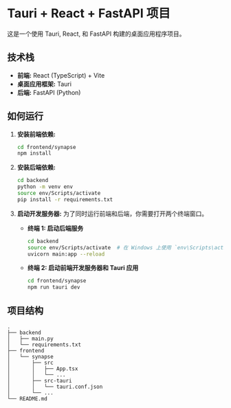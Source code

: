 # Tauri + React + FastAPI 项目

这是一个使用 Tauri, React, 和 FastAPI 构建的桌面应用程序项目。

## 技术栈

- **前端:** React (TypeScript) + Vite
- **桌面应用框架:** Tauri
- **后端:** FastAPI (Python)

## 如何运行

1.  **安装前端依赖:**
    ```bash
    cd frontend/synapse
    npm install
    ```

2.  **安装后端依赖:**
    ```bash
    cd backend
    python -m venv env
    source env/Scripts/activate
    pip install -r requirements.txt
    ```

3.  **启动开发服务器:**
    为了同时运行前端和后端，你需要打开两个终端窗口。

    - **终端 1: 启动后端服务**
      ```bash
      cd backend
      source env/Scripts/activate  # 在 Windows 上使用 `env\Scripts\activate`
      uvicorn main:app --reload
      ```

    - **终端 2: 启动前端开发服务器和 Tauri 应用**
      ```bash
      cd frontend/synapse
      npm run tauri dev
      ```

## 项目结构

```
.
├── backend
│   ├── main.py
│   └── requirements.txt
├── frontend
│   └── synapse
│       ├── src
│       │   ├── App.tsx
│       │   └── ...
│       ├── src-tauri
│       │   └── tauri.conf.json
│       └── ...
└── README.md